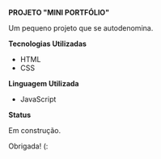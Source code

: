 **PROJETO "MINI PORTFÓLIO"**

<p>Um pequeno projeto que se autodenomina.</p>

**Tecnologias Utilizadas**

- HTML
- CSS

**Linguagem Utilizada**

- JavaScript

**Status**

<p>Em construção.</p>

<p>Obrigada! (:</p>
